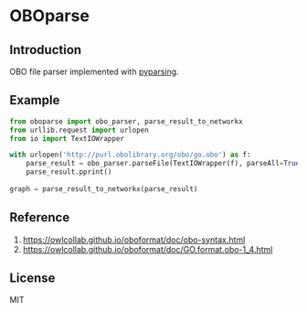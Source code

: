 # OBOparse

## Introduction

OBO file parser implemented with [pyparsing](https://pypi.org/project/pyparsing/).

## Example

```python
from oboparse import obo_parser, parse_result_to_networkx
from urllib.request import urlopen
from io import TextIOWrapper

with urlopen('http://purl.obolibrary.org/obo/go.obo') as f:
    parse_result = obo_parser.parseFile(TextIOWrapper(f), parseAll=True)
    parse_result.pprint()
    
graph = parse_result_to_networkx(parse_result)
```

## Reference

1. https://owlcollab.github.io/oboformat/doc/obo-syntax.html
1. https://owlcollab.github.io/oboformat/doc/GO.format.obo-1_4.html

## License

MIT
